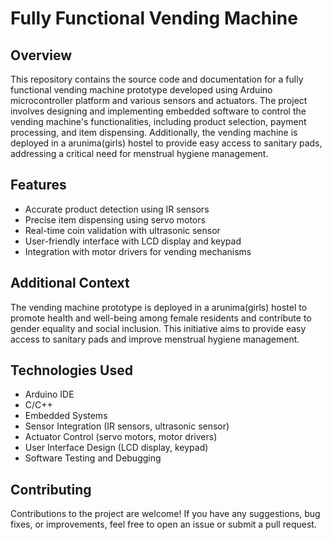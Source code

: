 # Fully Functional Vending Machine

## Overview
This repository contains the source code and documentation for a fully functional vending machine prototype developed using Arduino microcontroller platform and various sensors and actuators. The project involves designing and implementing embedded software to control the vending machine's functionalities, including product selection, payment processing, and item dispensing. Additionally, the vending machine is deployed in a arunima(girls) hostel to provide easy access to sanitary pads, addressing a critical need for menstrual hygiene management.

## Features
- Accurate product detection using IR sensors
- Precise item dispensing using servo motors
- Real-time coin validation with ultrasonic sensor
- User-friendly interface with LCD display and keypad
- Integration with motor drivers for vending mechanisms

## Additional Context
The vending machine prototype is deployed in a arunima(girls) hostel to promote health and well-being among female residents and contribute to gender equality and social inclusion. This initiative aims to provide easy access to sanitary pads and improve menstrual hygiene management.

## Technologies Used
- Arduino IDE
- C/C++
- Embedded Systems
- Sensor Integration (IR sensors, ultrasonic sensor)
- Actuator Control (servo motors, motor drivers)
- User Interface Design (LCD display, keypad)
- Software Testing and Debugging

## Contributing
Contributions to the project are welcome! If you have any suggestions, bug fixes, or improvements, feel free to open an issue or submit a pull request.

